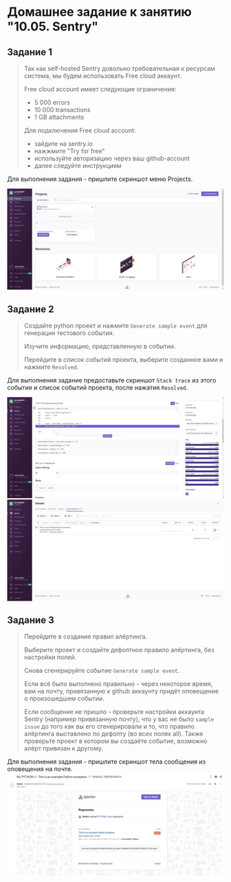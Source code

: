 # Домашнее задание к занятию "10.05. Sentry"

## Задание 1

> Так как self-hosted Sentry довольно требовательная к ресурсам система, мы будем использовать Free cloud аккаунт.
> 
> Free cloud account имеет следующие ограничения:
> - 5 000 errors
> - 10 000 transactions
> - 1 GB attachments
> 
> Для подключения Free cloud account:
> - зайдите на sentry.io
> - нажжмите "Try for free"
> - используйте авторизацию через ваш github-account
> - далее следуйте инструкциям
>
Для выполнения задания - пришлите скриншот меню Projects.

![](assets/10-5-001.jpg)

## Задание 2

> Создайте python проект и нажмите `Generate sample event` для генерации тестового события.
> 
> Изучите информацию, представленную в событии.
> 
> Перейдите в список событий проекта, выберите созданное вами и нажмите `Resolved`.
> 
Для выполнения задание предоставьте скриншот `Stack trace` из этого события и список событий проекта, 
после нажатия `Resolved`.

![](assets/10-5-002.jpg)
![](assets/10-5-003.jpg)

## Задание 3

> Перейдите в создание правил алёртинга.
> 
> Выберите проект и создайте дефолтное правило алёртинга, без настройки полей.
> 
> Снова сгенерируйте событие `Generate sample event`.
> 
> Если всё было выполнено правильно - через некоторое время, вам на почту, привязанную к github аккаунту придёт
оповещение о произошедшем событии.
> 
> Если сообщение не пришло - проверьте настройки аккаунта Sentry (например привязанную почту), что у вас не было 
`sample issue` до того как вы его сгенерировали и то, что правило алёртинга выставлено по дефолту (во всех полях all).
Также проверьте проект в котором вы создаёте событие, возможно алёрт привязан к другому.

Для выполнения задания - пришлите скриншот тела сообщения из оповещения на почте.
![](assets/10-5-004.jpg)

